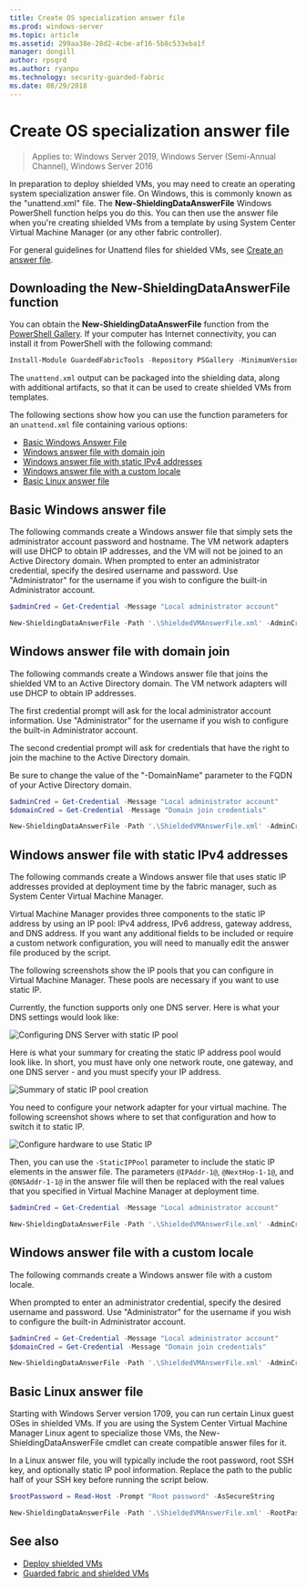 ```yaml
---
title: Create OS specialization answer file
ms.prod: windows-server
ms.topic: article
ms.assetid: 299aa38e-28d2-4cbe-af16-5b8c533eba1f
manager: dongill
author: rpsqrd
ms.author: ryanpu
ms.technology: security-guarded-fabric
ms.date: 08/29/2018
---
```


# Create OS specialization answer file

>Applies to: Windows Server 2019, Windows Server (Semi-Annual Channel), Windows Server 2016

In preparation to deploy shielded VMs, you may need to create an operating system specialization answer file. On Windows, this is commonly known as the "unattend.xml" file. The **New-ShieldingDataAnswerFile** Windows PowerShell function helps you do this. You can then use the answer file when you're creating shielded VMs from a template by using System Center Virtual Machine Manager (or any other fabric controller).

For general guidelines for Unattend files for shielded VMs, see [Create an answer file](guarded-fabric-tenant-creates-shielding-data.md#create-an-answer-file).
 
## Downloading the New-ShieldingDataAnswerFile function

You can obtain the **New-ShieldingDataAnswerFile** function from the [PowerShell Gallery](https://aka.ms/gftools). If your computer has Internet connectivity, you can install it from PowerShell with the following command:

```powershell
Install-Module GuardedFabricTools -Repository PSGallery -MinimumVersion 1.0.0
```

The `unattend.xml` output can be packaged into the shielding data, along with additional artifacts, so that it can be used to create shielded VMs from templates.

The following sections show how you can use the function parameters for an `unattend.xml` file containing various options:

- [Basic Windows Answer File](#basic-windows-answer-file)
- [Windows answer file with domain join](#windows-answer-file-with-domain-join)
- [Windows answer file with static IPv4 addresses](#windows-answer-file-with-static-ipv4-addresses)
- [Windows answer file with a custom locale](#windows-answer-file-with-a-custom-locale)
- [Basic Linux answer file](#basic-linux-answer-file)

## Basic Windows answer file

The following commands create a Windows answer file that simply sets the administrator account password and hostname.
The VM network adapters will use DHCP to obtain IP addresses, and the VM will not be joined to an Active Directory domain.
When prompted to enter an administrator credential, specify the desired username and password.
Use "Administrator" for the username if you wish to configure the built-in Administrator account.

```powershell
$adminCred = Get-Credential -Message "Local administrator account"

New-ShieldingDataAnswerFile -Path '.\ShieldedVMAnswerFile.xml' -AdminCredentials $adminCred
```

## Windows answer file with domain join

The following commands create a Windows answer file that joins the shielded VM to an Active Directory domain.
The VM network adapters will use DHCP to obtain IP addresses.

The first credential prompt will ask for the local administrator account information.
Use "Administrator" for the username if you wish to configure the built-in Administrator account.

The second credential prompt will ask for credentials that have the right to join the machine to the Active Directory domain.

Be sure to change the value of the "-DomainName" parameter to the FQDN of your Active Directory domain.

```powershell
$adminCred = Get-Credential -Message "Local administrator account"
$domainCred = Get-Credential -Message "Domain join credentials"

New-ShieldingDataAnswerFile -Path '.\ShieldedVMAnswerFile.xml' -AdminCredentials $adminCred -DomainName 'my.contoso.com' -DomainJoinCredentials $domainCred
```
## Windows answer file with static IPv4 addresses

The following commands create a Windows answer file that uses static IP addresses provided at deployment time by the fabric manager, such as System Center Virtual Machine Manager.

Virtual Machine Manager provides three components to the static IP address by using an IP pool: IPv4 address, IPv6 address, gateway address, and DNS address. If you want any additional fields to be included or require a custom network configuration, you will need to manually edit the answer file produced by the script.

The following screenshots show the IP pools that you can configure in Virtual Machine Manager. These pools are necessary if you want to use static IP.

Currently, the function supports only one DNS server. Here is what your DNS settings would look like:

![Configuring DNS Server with static IP pool](../media/Guarded-Fabric-Shielded-VM/guarded-host-unattend-static-ip-address-pool-dns-settings.png)

Here is what your summary for creating the static IP address pool would look like. In short, you must have only one network route, one gateway, and one DNS server - and you must specify your IP address.

![Summary of static IP pool creation](../media/Guarded-Fabric-Shielded-VM/guarded-host-unattend-static-ip-address-pool-summary.png)

You need to configure your network adapter for your virtual machine. The following screenshot shows where to set that configuration and how to switch it to static IP.

![Configure hardware to use Static IP](../media/Guarded-Fabric-Shielded-VM/guarded-host-unattend-static-ip-address-pool-network-adapter-settings.png)

Then, you can use the  `-StaticIPPool` parameter to include the static IP elements in the answer file. The parameters `@IPAddr-1@`, `@NextHop-1-1@`, and `@DNSAddr-1-1@` in the answer file will then be replaced with the real values that you specified in Virtual Machine Manager at deployment time.

```powershell
$adminCred = Get-Credential -Message "Local administrator account"

New-ShieldingDataAnswerFile -Path '.\ShieldedVMAnswerFile.xml' -AdminCredentials $adminCred -StaticIPPool IPv4Address
```

## Windows answer file with a custom locale

The following commands create a Windows answer file with a custom locale.

When prompted to enter an administrator credential, specify the desired username and password.
Use "Administrator" for the username if you wish to configure the built-in Administrator account.

```powershell
$adminCred = Get-Credential -Message "Local administrator account"
$domainCred = Get-Credential -Message "Domain join credentials"

New-ShieldingDataAnswerFile -Path '.\ShieldedVMAnswerFile.xml' -AdminCredentials $adminCred -Locale es-ES
```

## Basic Linux answer file

Starting with Windows Server version 1709, you can run certain Linux guest OSes in shielded VMs.
If you are using the System Center Virtual Machine Manager Linux agent to specialize those VMs, the New-ShieldingDataAnswerFile cmdlet can create compatible answer files for it.

In a Linux answer file, you will typically include the root password, root SSH key, and optionally static IP pool information.
Replace the path to the public half of your SSH key before running the script below.

```powershell
$rootPassword = Read-Host -Prompt "Root password" -AsSecureString

New-ShieldingDataAnswerFile -Path '.\ShieldedVMAnswerFile.xml' -RootPassword $rootPassword -RootSshKey '~\.ssh\id_rsa.pub'
```

## See also

- [Deploy shielded VMs](guarded-fabric-configuration-scenarios-for-shielded-vms-overview.md)
- [Guarded fabric and shielded VMs](guarded-fabric-and-shielded-vms-top-node.md)
